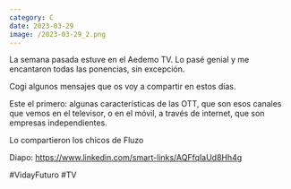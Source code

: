 ```yaml
--- 
category: C 
date: 2023-03-29 
image: /2023-03-29_2.png 
--- 
```


La semana pasada estuve en el Aedemo TV. Lo pasé genial y me encantaron todas las ponencias, sin excepción. 

Cogi algunos mensajes que os voy a compartir en estos días. 

Este el primero: algunas características de las OTT, que son esos canales que vemos en el televisor, o en el móvil, a través de internet, que son empresas independientes.

Lo compartieron los chicos de Fluzo 

Diapo: https://www.linkedin.com/smart-links/AQFfqIaUd8Hh4g 

#VidayFuturo #TV